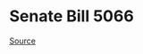 # Senate Bill 5066

[Source](http://lawfilesext.leg.wa.gov/biennium/2023-24/Pdf/Bills/Senate%20Bills/5066.pdf)
